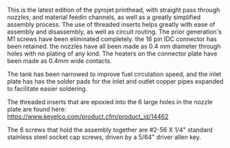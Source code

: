 This is the latest edition of the pyrojet printhead, with straight pass through nozzles, and material feedin channels, as well as a greatly simplified assembly process.
The use of threaded inserts helps greatly with ease of assembly and disassembly, as well as circuit routing. 
The prior generation's M1 screws have been eliminated completely. 
the 16 pin IDC connector has been retained. 
the nozzles have all been made as 0.4 mm diameter through holes with no plating of any kind. The heaters on the connector plate have been made as 0.4mm wide contacts.

The tank has been narrowed to improve fuel circulation speed, and the inlet plate has has the solder pads for the inlet and outlet copper pipes expanded to facilitate easier soldering. 

The threaded inserts that are epoxied into the 6 large holes in the nozzle plate are found here:
https://www.keyelco.com/product.cfm/product_id/14462

The 6 screws that hold the assembly together are #2-56 X 1/4"  standard stainless steel socket cap screws, driven by a 5/64" driver allen key. 
